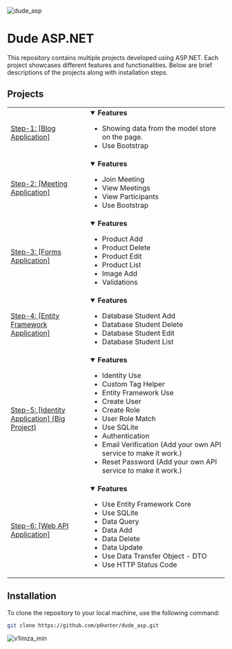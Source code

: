 ![dude_asp](https://github.com/user-attachments/assets/04806865-e611-4e98-b08d-3c2ae0f8ec44)
# Dude ASP.NET
This repository contains multiple projects developed using ASP.NET. Each project showcases different features and functionalities. Below are brief descriptions of the projects along with installation steps.

## Projects

<table>
   <tr>
      <td width="400" height="80">
         <a href="https://github.com/p0unter/dude_aspnet/tree/main/step-1-example">Step-1: [Blog Application]</a>
      </td>
      <td width="800">
         <details open>
            <summary><strong>Features</strong></summary>
            <ul>
               <li>
                  Showing data from the model store on the page.
               </li>
               <li>
                   Use Bootstrap
               </li>
            </ul>
         </details>
      </td>
   </tr>
   <tr>
      <td height="80">
         <a href="https://github.com/p0unter/dude_aspnet/tree/main/_2_meetapp">Step-2: [Meeting Application]</a>
      </td>
      <td width="800">
         <details open>
            <summary><strong>Features</strong></summary>
            <ul>
               <li>
                  Join Meeting
               </li>
               <li>
                  View Meetings
               </li>
               <li>
                  View Participants
               </li>
               <li>
                   Use Bootstrap
               </li>
            </ul>
         </details>
      </td>
   </tr>
   <tr>
      <td height="80">
         <a href="https://github.com/p0unter/dude_aspnet/tree/main/_3_formsapp">Step-3: [Forms Application]</a>
      </td>
      <td width="800">
         <details open>
            <summary><strong>Features</strong></summary>
            <ul>
               <li>
                  Product Add
               </li>
               <li>
                  Product Delete
               </li>
               <li>
                  Product Edit
               </li>
               <li>
                  Product List
               </li>
               <li>
                  Image Add
               </li>
               <li>
                  Validations
               </li>
            </ul>
         </details>
      </td>
   </tr>
   <tr>
      <td height="80">
         <a href="https://github.com/p0unter/dude_aspnet/tree/main/_3_formsapp">Step-4: [Entity Framework Application]</a>
      </td>
      <td width="800">
         <details open>
            <summary><strong>Features</strong></summary>
            <ul>
               <li>
                  Database Student Add
               </li>
               <li>
                  Database Student Delete
               </li>
               <li>
                  Database Student Edit
               </li>
               <li>
                  Database Student List
               </li>
            </ul>
         </details>
      </td>
   </tr>
   <tr>
      <td height="80">
         <a href="https://github.com/p0unter/dude_aspnet/tree/main/_5_entity">Step-5: [Identity Application] (Big Project)</a>
      </td>
      <td width="800">
         <details open>
            <summary><strong>Features</strong></summary>
            <ul>
               <li>
                  Identity Use
               </li>
               <li>
                  Custom Tag Helper
               </li>
               <li>
                  Entity Framework Use
               </li>
               <li>
                  Create User
               </li>
               <li>
                  Create Role
               </li>
               <li>
                  User Role Match
               </li>
               <li>
                  Use SQLite
               </li>
               <li>
                  Authentication
               </li>
               <li>
                  Email Verification (Add your own API service to make it work.)
               </li>
               <li>
                  Reset Password (Add your own API service to make it work.)
               </li>
            </ul>
         </details>
      </td>
   </tr>
   <tr>
      <td height="80">
         <a href="https://github.com/p0unter/dude_aspnet/tree/main/_6_webapi">Step-6: [Web API Application]</a>
      </td>
      <td width="800">
         <details open>
            <summary><strong>Features</strong></summary>
            <ul>
               <li>
                  Use Entity Framework Core
               </li>
               <li>
                  Use SQLite
               </li>
               <li>
                  Data Query
               </li>
               <li>
                  Data Add
               </li>
               <li>
                  Data Delete
               </li>
               <li>
                  Data Update
               </li>
               <li>
                  Use Data Transfer Object - DTO
               </li>
               <li>
                  Use HTTP Status Code
               </li>
            </ul>
         </details>
      </td>
   </tr>
</table>


## Installation

To clone the repository to your local machine, use the following command:

```bash
git clone https://github.com/p0unter/dude_asp.git
```
![v1imza_min](https://github.com/user-attachments/assets/de71e3df-145c-4f15-9140-0f3a87515b99)
